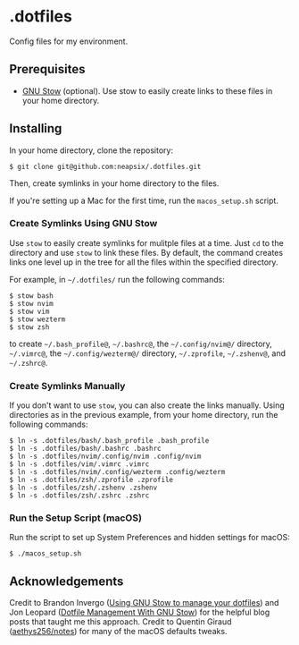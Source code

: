 # .dotfiles

Config files for my environment.

## Prerequisites
* [GNU Stow](https://www.gnu.org/software/stow/) (optional). Use stow to easily create links to these files in your home directory.

## Installing
In your home directory, clone the repository:
```
$ git clone git@github.com:neapsix/.dotfiles.git
```

Then, create symlinks in your home directory to the files.

If you're setting up a Mac for the first time, run the `macos_setup.sh` script.

### Create Symlinks Using GNU Stow
Use `stow` to easily create symlinks for mulitple files at a time. Just `cd` to the directory and use `stow` to link these files. By default, the command creates links one level up in the tree for all the files within the specified directory.

For example, in `~/.dotfiles/` run the following commands:

```
$ stow bash
$ stow nvim
$ stow vim
$ stow wezterm
$ stow zsh
```

to create `~/.bash_profile@`, `~/.bashrc@`, the `~/.config/nvim@/` directory, `~/.vimrc@`, the `~/.config/wezterm@/` directory, `~/.zprofile`, `~/.zshenv@`, and `~/.zshrc@`.

### Create Symlinks Manually

If you don't want to use `stow`, you can also create the links manually. Using directories as in the previous example, from your home directory, run the following commands:

```
$ ln -s .dotfiles/bash/.bash_profile .bash_profile
$ ln -s .dotfiles/bash/.bashrc .bashrc
$ ln -s .dotfiles/nvim/.config/nvim .config/nvim
$ ln -s .dotfiles/vim/.vimrc .vimrc
$ ln -s .dotfiles/nvim/.config/wezterm .config/wezterm
$ ln -s .dotfiles/zsh/.zprofile .zprofile
$ ln -s .dotfiles/zsh/.zshenv .zshenv
$ ln -s .dotfiles/zsh/.zshrc .zshrc
```

### Run the Setup Script (macOS)

Run the script to set up System Preferences and hidden settings for macOS:

```
$ ./macos_setup.sh
```

## Acknowledgements
Credit to Brandon Invergo ([Using GNU Stow to manage your dotfiles](http://brandon.invergo.net/news/2012-05-26-using-gnu-stow-to-manage-your-dotfiles.html)) and Jon Leopard ([Dotfile Management With GNU Stow](https://jonleopard.com/blog/dotfile-management-with-gnu-stow/)) for the helpful blog posts that taught me this approach. Credit to Quentin Giraud ([aethys256/notes](https://github.com/aethys256/notes)) for many of the macOS defaults tweaks.
